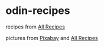 # odin-recipes


recipes from [All Recipes](https://www.allrecipes.com)

pictures from [Pixabay](https://pixabay.com/images/id-6764430/) and [All Recipes](https://www.allrecipes.com)